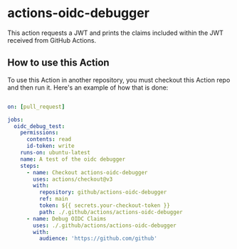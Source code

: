 # actions-oidc-debugger

This action requests a JWT and prints the claims included within the JWT received from GitHub Actions.

## How to use this Action

To use this Action in another repository, you must checkout this Action repo and then run it.
Here's an example of how that is done:

```yaml

on: [pull_request]

jobs:
  oidc_debug_test:
    permissions:
      contents: read
      id-token: write
    runs-on: ubuntu-latest
    name: A test of the oidc debugger
    steps:
      - name: Checkout actions-oidc-debugger
        uses: actions/checkout@v3
        with:
          repository: github/actions-oidc-debugger
          ref: main
          token: ${{ secrets.your-checkout-token }}
          path: ./.github/actions/actions-oidc-debugger
      - name: Debug OIDC Claims
        uses: ./.github/actions/actions-oidc-debugger
        with:
          audience: 'https://github.com/github'
```
